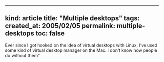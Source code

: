 -----
kind: article
title: "Multiple desktops"
tags:
created_at: 2005/02/05
permalink: multiple-desktops
toc: false
-----

<p>Ever since I got hooked on the idea of virtual desktops with Linux, I've used some kind of virtual desktop manager on the Mac. I don't know how people do without them"


